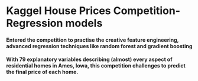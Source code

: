 # Kaggel House Prices Competition- Regression models
#### Entered the competition to practise the creative feature engineering, advanced regression techniques like random forest and gradient boosting

#### With 79 explanatory variables describing (almost) every aspect of residential homes in Ames, Iowa, this competition challenges to predict the final price of each home.
